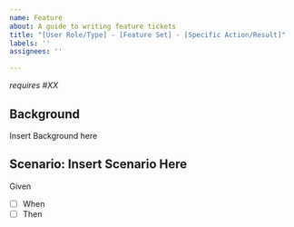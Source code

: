 ```yaml
---
name: Feature
about: A guide to writing feature tickets
title: "[User Role/Type] - [Feature Set] - [Specific Action/Result]"
labels: ''
assignees: ''

---
```


<!-- The issue Title should follow the format of User Role/Type - Feature/Location - Function. e.g "Admin - Dashboard - Save Page" -->

<!-- Blockers/Dependencies (optional): List any related Issues that are blocking this new Issue being worked or shipped. We try to avoid writing stories in a way that creates immediate blockers but sometimes it is unavoidable for complex issues. -->
_requires #XX_

<!-- Background (required): a place to provide a quick summary of why this feature is being implemented and any other useful information that may help in the working of this issue. It is especially helpful to describe the problem that is being solved for what user. And to describe the business need/value. -->
## Background
Insert Background here

<!-- Scenario (required): give the scenario a title, often a phrase capturing the activity/result that is occurring. Include `Scenario: ` -->
## Scenario: Insert Scenario Here
<!-- Acceptance Criteria written in Given/When/Then format with checkboxes. Given My situation, When I perform some sort of Action, Then I am given an expected result.
e.g.
Given I am an Admin
- [ ] When I select "Save"
- [ ] Then My pages saves
- [ ] And I am directed to the Homepage
-->
Given
- [ ] When
- [ ] Then
